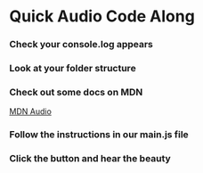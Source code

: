 # Quick Audio Code Along

### Check your console.log appears

### Look at your folder structure

### Check out some docs on MDN
[MDN Audio](https://developer.mozilla.org/en-US/docs/Web/API/HTMLAudioElement)

### Follow the instructions in our main.js file

### Click the button and hear the beauty
